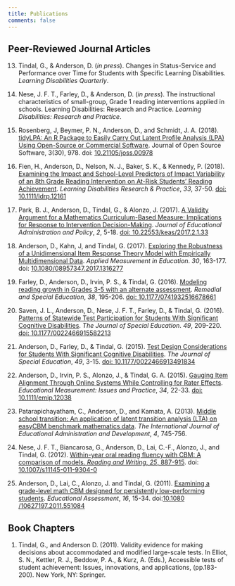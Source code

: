 ```yaml
---
title: Publications
comments: false
---
```


## Peer-Reviewed Journal Articles
13. Tindal, G., & Anderson, D. (*in press*). Changes in Status-Service and
Performance over Time for Students with Specific Learning Disabilities.
*Learning Disabilities Quarterly*.

12. Nese, J. F. T., Farley, D., & Anderson, D. (*in press*). The instructional
characteristics of small-group, Grade 1 reading interventions applied in
schools. Learning Disabilities: Research and Practice. *Learning Disabilities:
Research and Practice*.

11. Rosenberg, J, Beymer, P. N., Anderson, D., and Schmidt, J. A. (2018).
[tidyLPA: An R Package to Easily Carry Out Latent Profile Analysis (LPA) Using
Open-Source or Commercial Software](https://www.theoj.org/joss-papers/joss.00978/10.21105.joss.00978.pdf). Journal of Open Source Software, 3(30), 978. doi: [10.21105/joss.00978](https://joss.theoj.org/papers/ccb887b4991abca9517847b016cdb33d)

10.	Fien, H., Anderson, D., Nelson, N. J., Baker, S. K., & Kennedy, P. (2018). 
[Examining the Impact and School-Level Predictors of Impact Variability of an 8th Grade Reading Intervention on At-Risk Students’ Reading Achievement](../pubs/FienAnderson_18.pdf). *Learning Disabilities Research & Practice*, *33*, 37-50. [doi: 10.1111&#8203;/ldrp.12161](http://onlinelibrary.wiley.com/doi/10.1111/ldrp.12161/full)

9. Park, B. J., Anderson, D., Tindal, G., & Alonzo, J. (2017). [A Validity Argument for a Mathematics Curriculum-Based Measure: Implications for Response to Intervention Decision-Making](../pubs/ParkAnderson_17.pdf). *Journal of Educational Administration and Policy*, *2*, 5-18. [doi: 10.22553&#8203;/keas&#8203;/2017.2.1.33](http://www.keas.or.kr/keasdata/keas_jeap.asp)

8.	Anderson, D., Kahn, J, and Tindal, G. (2017). [Exploring the Robustness of a Unidimensional Item Response Theory Model with Empirically Multidimensional Data](../pubs/AndersonKahnTindal_17.pdf). *Applied Measurement in Education*. *30*, 163-177. doi: [10.1080&#8203;/08957347.2017.1316277](http://www.tandfonline.com/doi/abs/10.1080/08957347.2017.1316277?journalCode=hame20)

7.	Farley, D., Anderson, D., Irvin, P. S.,  & Tindal, G. (2016). [Modeling reading growth in Grades 3-5 with an alternate assessment](../pubs/FarleyAnderson_17.pdf). *Remedial and Special Education*, *38*, 195-206. [doi: 10.1177&#8203;/0741932516678661](http://journals.sagepub.com/doi/full/10.1177/0741932516678661) 

6. 	Saven, J. L., Anderson, D., Nese, J. F. T., Farley, D., & Tindal, G. (2016). [Patterns of Statewide Test Participation for Students With Significant Cognitive Disabilities](../pubs/SavenAnderson2016_JSE.pdf). *The Journal of Special Education*. *49*, 209-220. [doi: 10.1177&#8203;/0022466915582213](http://journals.sagepub.com/doi/abs/10.1177/0022466915582213)

5.	Anderson, D., Farley, D., & Tindal, G. (2015). [Test Design Considerations for Students With Significant Cognitive Disabilities](../pubs/AndersonFarley_JSE2015.pdf). *The Journal of Special Education*, *49*, 3-15. [doi: 10.1177&#8203;/0022466913491834](http://journals.sagepub.com/doi/abs/10.1177/0022466913491834) 

4. 	Anderson, D., Irvin, P. S., Alonzo, J., & Tindal, G. A. (2015). [Gauging Item Alignment Through Online Systems While Controlling for Rater Effects](../pubs/Anderson_emip2015.pdf). *Educational Measurement: Issues and Practice*, *34*, 22-33. [doi: 10.1111/emip.12038](http://onlinelibrary.wiley.com/doi/10.1111/emip.12038/)

3.	Patarapichayatham, C., Anderson, D., and Kamata, A. (2013). [Middle school
transition: An application of latent transition analysis (LTA) on easyCBM benchmark mathematics data](https://edu.msu.ac.th/IJEAD2/reports/IJEAD-Vol_4-2013-Issue2/02Chalie-IJEAD4-2.pdf). *The International Journal of Educational Administration and Development*, *4*, 745-756.

2.	Nese, J. F. T., Biancarosa, G., Anderson, D., Lai, C.-F., Alonzo, J., and Tindal, G. (2012). [Within-year oral reading fluency with CBM: A comparison of models. *Reading and Writing*, *25*, 887-915](../pubs/Nese_17.pdf). doi: [10.1007/s11145-011-9304-0](https://link.springer.com/article/10.1007/s11145-011-9304-0)

1.	Anderson, D., Lai, C., Alonzo, J. and Tindal, G. (2011). [Examining a grade-level math CBM designed for persistently low-performing students](../pubs/Anderson_11.pdf). *Educational Assessment*, *16*, 15-34. doi:[10.1080&#8203;/10627197.2011.551084](http://www.tandfonline.com/doi/abs/10.1080/10627197.2011.551084?journalCode=heda20)

## Book Chapters

1.	Tindal, G., and Anderson D. (2011). Validity evidence for making decisions about accommodated and modified large-scale tests. In Elliot, S. N., Kettler, R. J., Beddow, P. A., & Kurz, A. (Eds.), Accessible tests of student achievement: Issues, innovations, and applications, (pp.183-200). New York, NY: Springer.